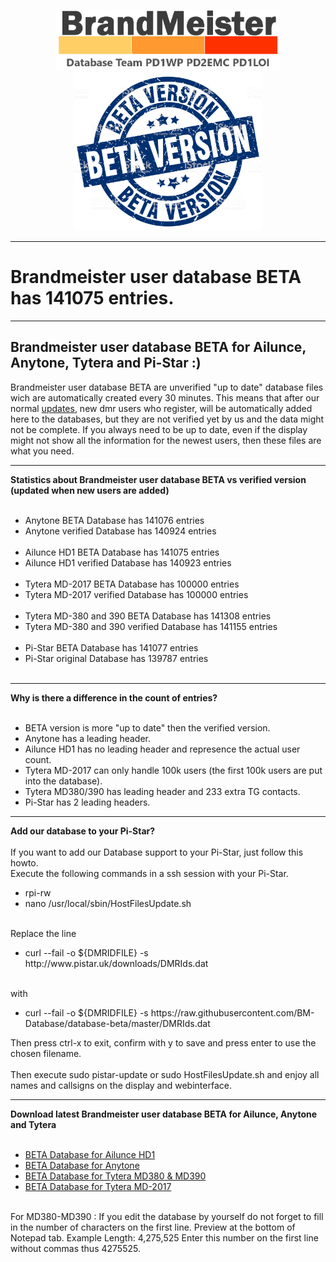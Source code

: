 <p align="center">
<a href="https://github.com/BM-Database" target="_blank"><img src="img/BM-logo2.gif" width="360"></a>
<br>
<img src="img/BM-beta.jpg" width="300">
<br>
</p>
<hr>

<h1>Brandmeister user database BETA has 141075 entries.
</h1>
<hr>
<h2 id="english">Brandmeister user database <b>BETA</b> for Ailunce, Anytone, Tytera and Pi-Star :)</h2>
Brandmeister user database BETA are unverified "up to date" database files wich are automatically created every 30 minutes. This means that after our normal <a href="https://github.com/bm-database/database">updates</a>, new dmr users who register, will be automatically added here to the databases, but they are not verified yet by us and the data might not be complete. If you always need to be up to date, even if the display might not show all the information for the newest users, then these files are what you need.
<br>
<hr>
<b>Statistics about Brandmeister user database BETA vs verified version (updated when new users are added)
<br>
<br>
</b>
<ul>
<li>Anytone BETA Database has 141076 entries<br>
<li>Anytone verified Database has 140924 entries<br><br>
<li>Ailunce HD1 BETA Database has 141075 entries<br>
<li>Ailunce HD1 verified Database has 140923 entries<br><br>
<li>Tytera MD-2017 BETA Database has 100000 entries<br>
<li>Tytera MD-2017 verified Database has 100000 entries<br><br>
<li>Tytera MD-380 and 390 BETA Database has 141308 entries<br>
<li>Tytera MD-380 and 390 verified Database has 141155 entries<br><br>
<li>Pi-Star BETA Database has 141077 entries<br>
<li>Pi-Star original Database has 139787 entries<br><br>
</ul>
<hr>
<b>Why is there a difference in the count of entries?</b><br>
<br><ul><li>BETA version is more "up to date" then the verified version.
<br><li>Anytone has a leading header.
<br><li>Ailunce HD1 has no leading header and represence the actual user count.
<br><li>Tytera MD-2017 can only handle 100k users (the first 100k users are put into the database).
<br><li>Tytera MD380/390 has leading header and 233 extra TG contacts.
<br><li>Pi-Star has 2 leading headers.
</li>
</ul>
<hr>
<b>Add our database to your Pi-Star?</b><br>
<br>
If you want to add our Database support to your Pi-Star, just follow this howto.
<br>Execute the following commands in a ssh session with your Pi-Star.
<ul><li>rpi-rw
<li>nano /usr/local/sbin/HostFilesUpdate.sh 
</ul></li>
<br>Replace the line
<ul><li>curl --fail -o ${DMRIDFILE} -s http://www.pistar.uk/downloads/DMRIds.dat
</li></ul>
<br>with
<ul><li>curl --fail -o ${DMRIDFILE} -s https://raw.githubusercontent.com/BM-Database/database-beta/master/DMRIds.dat
</ul>
Then press ctrl-x to exit, confirm with y to save and press enter to use the chosen filename.
<br><br>
Then execute sudo pistar-update or sudo HostFilesUpdate.sh and enjoy all names and callsigns on the display and webinterface.
<hr>
<b>Download latest Brandmeister user database BETA for Ailunce, Anytone and Tytera
</b>
<ul>
<br>
<li>
<a href="https://raw.githubusercontent.com/BM-Database/database-beta/master/userhd.csv">BETA Database for Ailunce HD1</a>
</li>
<li>
<a href="https://raw.githubusercontent.com/BM-Database/database-beta/master/userat.csv">BETA Database for Anytone</a>
</li>
<li>
<a href="https://github.com/BM-Database/database-beta/raw/master/user.bin">BETA Database for Tytera MD380 & MD390</a>
</li>
<li>
<a href="https://raw.githubusercontent.com/BM-Database/database-beta/master/usermd2017.csv">BETA Database for Tytera MD-2017</a>
</li>
</ul>
<br>
For MD380-MD390 : If you edit the database by yourself do not forget to fill in the number of characters on the first line. Preview at the bottom of Notepad tab. Example Length: 4,275,525 Enter this number on the first line without commas thus 4275525.
